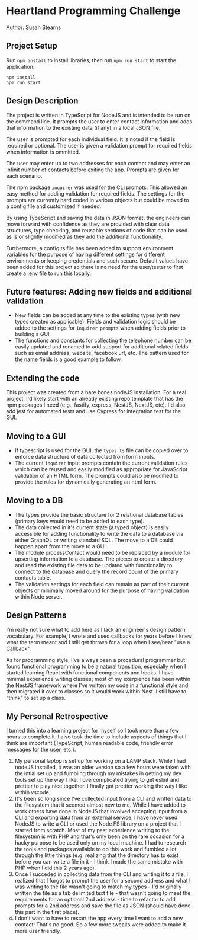 # Heartland Programming Challenge

Author: Susan Stearns

## Project Setup

Run `npm install` to install libraries, then run `npm run start` to start the application.

```
npm install
npm run start
```

## Design Description

The project is written in TypeScript for NodeJS and is intended to be run on the
command line. It prompts the user to enter contact information and adds that information
to the existing data (if any) in a local JSON file.

The user is prompted for each individual field. It is noted if the
field is required or optional. The user is given a validation prompt for
required fields when information is ommitted.

The user may enter up to two addresses for each contact and may enter an
infinit number of contacts before exiting the app. Prompts are given for each scenario.

The npm package `inquirer` was used for the CLI prompts. This allowed an easy
method for adding validation for required fields. The settings for the prompts
are currently hard coded in various objects but could be moved to a config file
and customized if needed.

By using TypeScript and saving the data in JSON format, the engineers can move
forward with confidence as they are provided with clear data structures, type
checking, and reusable sections of code that can be used as is or slightly
modified as they add the additional functionality.

Furthermore, a config.ts file has been added to support environment variables for
the purpose of having different settings for different environments or keeping
credentials and such secure. Default values have been added for this project so
there is no need for the user/tester to first create a .env file to run this
locally.

## Future features: Adding new fields and additional validation

- New fields can be added at any time to the existing types (with new types created as applicable). Fields and validation logic should be added to the settings for `inquirer prompts` when adding fields prior to building a GUI.
- The functions and constants for collecting the telephone number can be easily updated and renamed to add support for additional related fields such as email address, website, facebook url, etc. The pattern used for the name fields is a good example to follow.

## Extending the code

This project was created from a bare bones nodeJS installation. For a real project, I'd likely start with an already existing repo template that has the npm packages I need (e.g., fastify, express, NestJS, NextJS, etc). I'd also add jest for automated tests and use Cypress for integration test for the GUI.

## Moving to a GUI

- If typescript is used for the GUI, the `types.ts` file can be copied over to enforce data structure of data collected from form inputs.
- The current `inquirer` input prompts contain the current validation rules which can be reused
  and easily modified as appropriate for JavaScript validation of an HTML form. The prompts could
  also be modified to provide the rules for dynamically generating an html form.

## Moving to a DB

- The types provide the basic structure for 2 relational database tables (primary
  keys would need to be added to each type).
- The data collected in it's current state (a typed object) is easily accessible for adding functionality to write the data to a database via either GraphQL or writing standard SQL. The move to a DB could happen apart from the move to a GUI.
- The module processContact would need to be replaced by a module for upserting information to a database. The pieces to create a directory and read the existing file data to be updated with functionality to connect to the database and query the record count of the primary contacts table.
- The validation settings for each field can remain as part of their current objects or minimally moved around for the purpose of having validation within Node server.

## Design Patterns

I'm really not sure what to add here as I lack an engineer's design pattern vocabulary. For example, I wrote and used callbacks for years before I knew what the term meant and I still get thrown for a loop when I see/hear "use a Callback".

As for programming style, I've always been a procedural programmer but found functional programming to be a natural transition, especially when I started learning React with functional components and hooks. I have minimal experience writing classes; most of my exerpience has been within the NestJS framework where I've written my code in a functional style and then migrated it over to classes so it would work within Nest. I still have to "think" to set up a class.

## My Personal Retrospective

I turned this into a learning project for myself so I took more than a few hours to complete it. I also took the time to include aspects of things that I think are important (TypeScript, human readable code, friendly error messages for the user, etc.).

1. My personal laptop is set up for working on a LAMP stack. While I had nodeJS installed, it was an older version so a few hours were taken with the intial set up and fumbling through my mistakes in getting my dev tools set up the way I like. I overcomplicated trying to get eslint and prettier to play nice together. I finally got prettier working the way I like within vscode.
2. It's been so long since I've collected input from a CLI and written data to the filesystem that it seemed almost new to me. While I have added to work others have done in NodeJS that involved accepting input from a CLI and exporting data from an external service, I have never used NodeJS to write a CLI or used the Node FS library on a project that I started from scratch. Most of my past experience writing to the filesystem is with PHP and that's only been on the rare occasion for a hacky purpose to be used only on my local machine. I had to research the tools and packages available to do this work and fumbled a lot through the little things (e.g, realizing that the directory has to exist before you can write a file in it - I think I made the same mistake with PHP when I did this 2 years ago).
3. Once I succeded in collecting data from the CLI and writing it to a file, I realized that I forgot to prompt the user for a second address and what I was writing to the file wasn't going to match my types - I'd originally written the file as a tab delimited text file - that wasn't going to meet the requirements for an optional 2nd address - time to refactor to add prompts for a 2nd address and save the file as JSON (should have done this part in the first place).
4. I don't want to have to restart the app every time I want to add a new contact! That's no good. So a few more tweaks were added to make it more user friendly.
